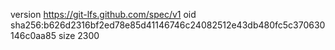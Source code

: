version https://git-lfs.github.com/spec/v1
oid sha256:b626d2316bf2ed78e85d41146746c24082512e43db480fc5c370630146c0aa85
size 2300
